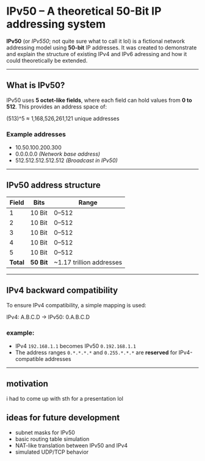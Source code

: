 # IPv50 – A theoretical 50-Bit IP addressing system 

**IPv50** (or _IPv550_; not quite sure what to call it lol) is a fictional network addressing model using **50-bit** IP addresses. It was created to demonstrate and explain the structure of existing IPv4 and IPv6 adressing and how it could theoretically be extended.

---

## What is IPv50?

IPv50 uses **5 octet-like fields**, where each field can hold values from **0 to 512**. This provides an address space of:

(513)^5 ≈ 1,168,526,261,121 unique addresses

### Example addresses

- 10.50.100.200.300  
- 0.0.0.0.0 *(Network base address)*  
- 512.512.512.512.512 *(Broadcast in IPv50)*

---

## IPv50 address structure

| Field | Bits   | Range   |
|-------|--------|---------|
| 1     | 10 Bit | 0–512   |
| 2     | 10 Bit | 0–512   |
| 3     | 10 Bit | 0–512   |
| 4     | 10 Bit | 0–512   |
| 5     | 10 Bit | 0–512   |
| **Total** | **50 Bit** | ~1.17 trillion addresses |

---

## IPv4 backward compatibility

To ensure IPv4 compatibility, a simple mapping is used:

IPv4: A.B.C.D → IPv50: 0.A.B.C.D

### example:

- IPv4 `192.168.1.1` becomes IPv50 `0.192.168.1.1`
- The address ranges `0.*.*.*.*` and `0.255.*.*.*` are **reserved** for IPv4-compatible addresses

---

## motivation

i had to come up with sth for a presentation lol

## ideas for future development

- subnet masks for IPv50
- basic routing table simulation
- NAT-like translation between IPv50 and IPv4
- simulated UDP/TCP behavior

